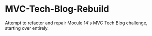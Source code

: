 # MVC-Tech-Blog-Rebuild
Attempt to refactor and repair Module 14's MVC Tech Blog challenge, starting over entirely. 
